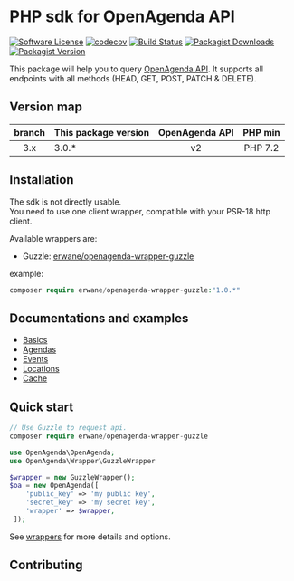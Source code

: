 # PHP sdk for OpenAgenda API

[![Software License](https://img.shields.io/badge/license-MIT-brightgreen.svg?style=flat-square)](LICENSE)
[![codecov](https://codecov.io/gh/Erwane/openagenda-api/branch/3.x/graph/badge.svg?token=hF5HhETnkg)](https://codecov.io/gh/Erwane/openagenda-api)
[![Build Status](https://github.com/Erwane/openagenda-api/actions/workflows/ci.yml/badge.svg?branch=3.x)](https://github.com/Erwane/cakephp-contact/actions)
[![Packagist Downloads](https://img.shields.io/packagist/dt/Erwane/openagenda-api)](https://packagist.org/packages/Erwane/openagenda-api)
[![Packagist Version](https://img.shields.io/packagist/v/Erwane/openagenda-api)](https://packagist.org/packages/Erwane/openagenda-api)

This package will help you to query [OpenAgenda API](https://developers.openagenda.com/).
It supports all endpoints with all methods (HEAD, GET, POST, PATCH & DELETE).

## Version map

| branch | This package version | OpenAgenda API | PHP min |
|:------:|----------------------|:--------------:|:-------:|
|  3.x   | 3.0.*                |       v2       | PHP 7.2 |

## Installation

The sdk is not directly usable.  
You need to use one client wrapper, compatible with your PSR-18 http client.

Available wrappers are:

* Guzzle: [erwane/openagenda-wrapper-guzzle](https://packagist.org/packages/erwane/openagenda-wrapper-guzzle)

example:

```php
composer require erwane/openagenda-wrapper-guzzle:"1.0.*"
```

## Documentations and examples

* [Basics](docs/basics.md)
* [Agendas](docs/agenda.md)
* [Events](docs/event.md)
* [Locations](docs/location.md)
* [Cache](docs/cache.md)

## Quick start

```php
// Use Guzzle to request api.
composer require erwane/openagenda-wrapper-guzzle

use OpenAgenda\OpenAgenda;
use OpenAgenda\Wrapper\GuzzleWrapper

$wrapper = new GuzzleWrapper();
$oa = new OpenAgenda([
    'public_key' => 'my public key',
    'secret_key' => 'my secret key',
    'wrapper' => $wrapper,
 ]);
```

See [wrappers](docs/wrapper.md) for more details and options.

## Contributing
